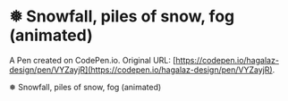 # ❅ Snowfall, piles of snow, fog (animated)

A Pen created on CodePen.io. Original URL: [https://codepen.io/hagalaz-design/pen/VYZayjR](https://codepen.io/hagalaz-design/pen/VYZayjR).

❅ Snowfall, piles of snow, fog (animated)